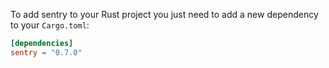 To add sentry to your Rust project you just need to add a new dependency to your `Cargo.toml`:

```toml
[dependencies]
sentry = "0.7.0"
```
